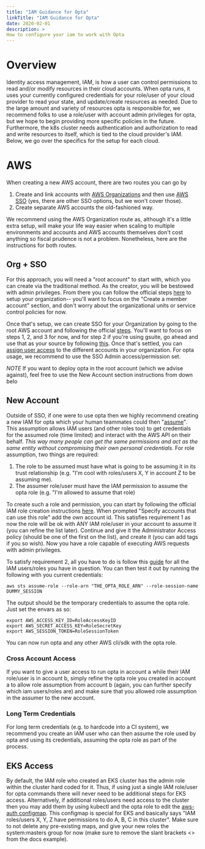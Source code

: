 ```yaml
---
title: "IAM Guidance for Opta"
linkTitle: "IAM Guidance for Opta"
date: 2020-02-01
description: >
How to configure your iam to work with Opta
---
```


# Overview
Identity access management, IAM, is how a user can control permissions to read and/or modify resources in their
cloud accounts. When opta runs, it uses your currently configured credentials for your role/user of your cloud provider
to read your state, and update/create resources as needed. Due to the large amount and variety of resources opta
is responsible for, we recommend folks to use a role/user with account admin privileges for opta, but we hope to
begin providing more specific policies in the future. Furthermore, the k8s cluster needs authentication and 
authorization to read and write resources to itself, which is tied to the cloud provider's IAM. Below, we go over the 
specifics for the setup for each cloud.

# AWS
When creating a new AWS account, there are two routes you can go by
1. Create and link accounts with [AWS Organizations](https://docs.aws.amazon.com/organizations/latest/userguide/orgs_tutorials_basic.html) 
   and then use [AWS SSO](https://docs.aws.amazon.com/singlesignon/latest/userguide/what-is.html) (yes, there are other SSO
   options, but we won't cover those).
2. Create separate AWS accounts the old-fashioned way.

We recommend using the AWS Organization route as, although it's a little extra setup, will make your life way easier when
scaling to multiple environments and accounts and AWS accounts themselves don't cost anything so fiscal prudence is not
a problem. Nonetheless, here are the instructions for both routes.

## Org + SSO
For this approach, you will need a "root account" to start with, which you can create via the traditional method. As
the creator, you will be bestowed with admin privileges. From there you can follow the official steps [here](https://docs.aws.amazon.com/organizations/latest/userguide/orgs_tutorials_basic.html)
to setup your organization-- you'll want to focus on the "Create a member account" section, and don't worry about the
organizational units or service control policies for now. 

Once that's setup, we can create SSO for your Organization by going to the root AWS account and following the official
[steps](https://docs.aws.amazon.com/singlesignon/latest/userguide/step1.html). You'll want to focus on steps 1, 2, and
3 for now, and for step 2 if you're using gsuite, go ahead and use that as your source by following [this](https://aws.amazon.com/blogs/security/how-to-use-g-suite-as-external-identity-provider-aws-sso/).
Once that's settled, you can [assign user access](https://docs.aws.amazon.com/singlesignon/latest/userguide/useraccess.html#assignusers)
to the different accounts in your organization. For opta usage, we recommend to use the SSO Admin access/permission set.

_NOTE_ If you want to deploy opta in the root account (which we advise against), feel free to use the New Account section
instructions from down belo

## New Account
Outside of SSO, if one were to use opta then we highly recommend creating a new IAM for opta which your human teammates 
could then "[assume](https://docs.aws.amazon.com/IAM/latest/UserGuide/id_roles_use.html)". This assumption allows IAM
users (and other roles too) to get credentials for the assumed role (time limited) and interact with the AWS API on their
behalf. _This way many people can get the same permissions and act as the same entity without compromising their own
personal credentials_. For role assumption, two things are required:
1. The role to be assumed must have what is going to be assuming it in its trust relationship (e.g. "I'm cool with
   roles/users X, Y in account Z to be assuming me).
2. The assumer role/user must have the IAM permission to assume the opta role (e.g. "I'm allowed to assume that role)

To create such a role and permission, you can start by following the official IAM role creation instructions
[here](https://docs.aws.amazon.com/IAM/latest/UserGuide/id_roles_create_for-user.html#roles-creatingrole-user-console).
When prompted "Specify accounts that can use this role" add the own account id. This satisfies requirement 1 as now
the role will be ok with ANY IAM role/user in your account to assume it (you can refine the list later). Continue and 
give it the Administrator Access policy (should be one of the first on the list), and create it (you can add tags if you 
so wish). Now you have a role capable of executing AWS requests with admin privileges.

To satisfy requirement 2, all you have to do is follow this [guide](https://docs.aws.amazon.com/IAM/latest/UserGuide/id_roles_use_permissions-to-switch.html)
for all the IAM users/roles you have in question. You can then test it out by running the following with you current credentials:
```shell
aws sts assume-role --role-arn "THE_OPTA_ROLE_ARN" --role-session-name DUMMY_SESSION
```

The output should be the temporary credentials to assume the opta role. Just set the envars as so:
```shell
export AWS_ACCESS_KEY_ID=RoleAccessKeyID
export AWS_SECRET_ACCESS_KEY=RoleSecretKey
export AWS_SESSION_TOKEN=RoleSessionToken
```

You can now run opta and any other AWS cli/sdk with the opta role.

### Cross Account Access
If you want to give a user access to run opta in account a while their IAM role/user is in account b, simply refine
the opta role you created in account a to allow role assumption from account b (again, you can further specify which
iam users/roles are) and make sure that you allowed role assumption in the assumer to the new account.

### Long Term Credentials
For long term credentials (e.g. to hardcode into a CI system), we recommend you create an IAM user who can then assume
the role used by opta and using its credentials, assuming the opta role as part of the process.

## EKS Access
By default, the IAM role who created an EKS cluster has the admin role within the cluster hard coded for it. Thus, if
using just a single IAM role/user for opta commands there will never need to be additional steps for EKS access.
Alternatively, if additional roles/users need access to the cluster then you may add them by using kubectl and the opta
role to edit the [aws-auth configmap](https://docs.aws.amazon.com/eks/latest/userguide/add-user-role.html). This 
configmap is special for EKS and basically says "IAM roles/users X, Y, Z have permissions to do A, B, C in this cluster".
Make sure to not delete any pre-existing maps, and give your new roles the system:masters group for now (make sure
to remove the slant brackets <> from the docs example).
